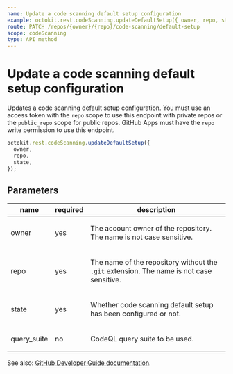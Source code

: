 ```yaml
---
name: Update a code scanning default setup configuration
example: octokit.rest.codeScanning.updateDefaultSetup({ owner, repo, state })
route: PATCH /repos/{owner}/{repo}/code-scanning/default-setup
scope: codeScanning
type: API method
---
```


# Update a code scanning default setup configuration

Updates a code scanning default setup configuration.
You must use an access token with the `repo` scope to use this endpoint with private repos or the `public_repo`
scope for public repos. GitHub Apps must have the `repo` write permission to use this endpoint.

```js
octokit.rest.codeScanning.updateDefaultSetup({
  owner,
  repo,
  state,
});
```

## Parameters

<table>
  <thead>
    <tr>
      <th>name</th>
      <th>required</th>
      <th>description</th>
    </tr>
  </thead>
  <tbody>
    <tr><td>owner</td><td>yes</td><td>

The account owner of the repository. The name is not case sensitive.

</td></tr>
<tr><td>repo</td><td>yes</td><td>

The name of the repository without the `.git` extension. The name is not case sensitive.

</td></tr>
<tr><td>state</td><td>yes</td><td>

Whether code scanning default setup has been configured or not.

</td></tr>
<tr><td>query_suite</td><td>no</td><td>

CodeQL query suite to be used.

</td></tr>
  </tbody>
</table>

See also: [GitHub Developer Guide documentation](https://docs.github.com/rest/code-scanning#update-a-code-scanning-default-setup-configuration).
